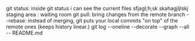 git status: inside git status i can see the current files 
sfjagl;h;sk
skahagjljlskj
staging area : waiting room
git pull: bring changes from the remote branch
--rebase: instead of merging, git puts your local commits "on top" of the remote ones (keeps history linear.)
git log --oneline --decorate --graph --all -- README.md